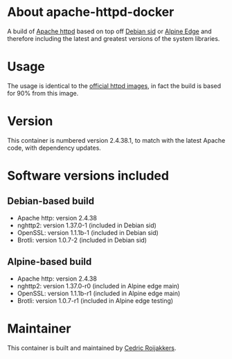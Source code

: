 # About apache-httpd-docker
A build of [Apache httpd](http://httpd.apache.org/) based on top off [Debian sid](https://www.debian.org/releases/sid/) or [Alpine Edge](https://wiki.alpinelinux.org/wiki/Edge) and therefore including the latest and greatest versions of the system libraries.

# Usage
The usage is identical to the [official httpd images](https://hub.docker.com/_/httpd/), in fact the build is based for 90% from this image.

# Version
This container is numbered version 2.4.38.1, to match with the latest Apache code, with dependency updates.

# Software versions included
## Debian-based build
- Apache http: version 2.4.38
- nghttp2: version 1.37.0-1 (included in Debian sid)
- OpenSSL: version 1.1.1b-1 (included in Debian sid)
- Brotli: version 1.0.7-2 (included in Debian sid)

## Alpine-based build
- Apache http: version 2.4.38
- nghttp2: version 1.37.0-r0 (included in Alpine edge main)
- OpenSSL: version 1.1.1b-r1 (included in Alpine edge main)
- Brotli: version 1.0.7-r1 (included in Alpine edge testing)

# Maintainer
This container is built and maintained by [Cedric Roijakkers](mailto:cedric@roijakkers.be).